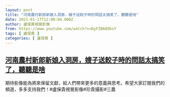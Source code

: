 ```yaml
---
layout: post
title: "河南農村新郎新娘入洞房，嫂子送餃子時的問話太搞笑了，聽聽是啥"
date: 2021-01-17T12:00:04.000Z
author: 盧保貴視覺影像
from: https://www.youtube.com/watch?v=DyFZBAQ9bsY
tags: [ 盧保貴 ]
categories: [ 盧保貴 ]
---
```

<!--1610884804000-->
[河南農村新郎新娘入洞房，嫂子送餃子時的問話太搞笑了，聽聽是啥](https://www.youtube.com/watch?v=DyFZBAQ9bsY)
------

<div>
期待影像能為將來保留文獻，給人們帶來更多的意義與思考。希望大家訂閱我們的頻道，多多支持我們！#盧保貴視覺影像#珍貴攝影#三農
</div>
